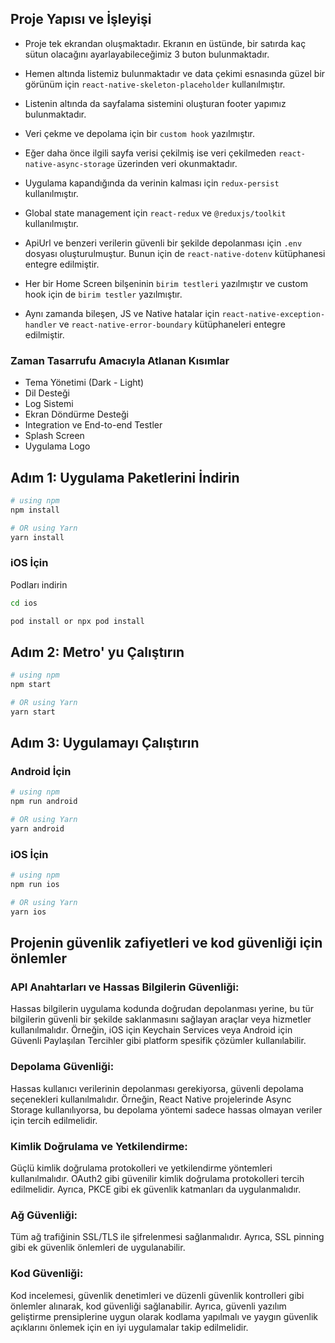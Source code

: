 ## Proje Yapısı ve İşleyişi

- Proje tek ekrandan oluşmaktadır. Ekranın en üstünde, bir satırda kaç sütun olacağını ayarlayabileceğimiz 3 buton bulunmaktadır.
- Hemen altında listemiz bulunmaktadır ve data çekimi esnasında güzel bir görünüm için `react-native-skeleton-placeholder` kullanılmıştır.
- Listenin altında da sayfalama sistemini oluşturan footer yapımız bulunmaktadır.

- Veri çekme ve depolama için bir `custom hook` yazılmıştır.
- Eğer daha önce ilgili sayfa verisi çekilmiş ise veri çekilmeden `react-native-async-storage` üzerinden veri okunmaktadır.
- Uygulama kapandığında da verinin kalması için `redux-persist` kullanılmıştır.
- Global state management için `react-redux` ve `@reduxjs/toolkit` kullanılmıştır.
- ApiUrl ve benzeri verilerin güvenli bir şekilde depolanması için `.env` dosyası oluşturulmuştur. Bunun için de `react-native-dotenv` kütüphanesi entegre edilmiştir.

- Her bir Home Screen bilşeninin `birim testleri` yazılmıştır ve custom hook için de `birim testler` yazılmıştır.
- Aynı zamanda bileşen, JS ve Native hatalar için `react-native-exception-handler` ve `react-native-error-boundary` kütüphaneleri entegre edilmiştir.

### Zaman Tasarrufu Amacıyla Atlanan Kısımlar

- Tema Yönetimi (Dark - Light)
- Dil Desteği
- Log Sistemi
- Ekran Döndürme Desteği
- Integration ve End-to-end Testler
- Splash Screen
- Uygulama Logo


## Adım 1: Uygulama Paketlerini İndirin

```bash
# using npm
npm install

# OR using Yarn
yarn install
```

### iOS İçin

Podları indirin

```bash
cd ios

pod install or npx pod install
```

## Adım 2: Metro' yu Çalıştırın

```bash
# using npm
npm start

# OR using Yarn
yarn start
```

## Adım 3: Uygulamayı Çalıştırın

### Android İçin

```bash
# using npm
npm run android

# OR using Yarn
yarn android
```

### iOS İçin

```bash
# using npm
npm run ios

# OR using Yarn
yarn ios
```

## Projenin güvenlik zafiyetleri ve kod güvenliği için önlemler

### API Anahtarları ve Hassas Bilgilerin Güvenliği:

Hassas bilgilerin uygulama kodunda doğrudan depolanması yerine, bu tür bilgilerin güvenli bir şekilde saklanmasını sağlayan araçlar veya hizmetler kullanılmalıdır. Örneğin, iOS için Keychain Services veya Android için Güvenli Paylaşılan Tercihler gibi platform spesifik çözümler kullanılabilir.

### Depolama Güvenliği:

Hassas kullanıcı verilerinin depolanması gerekiyorsa, güvenli depolama seçenekleri kullanılmalıdır. Örneğin, React Native projelerinde Async Storage kullanılıyorsa, bu depolama yöntemi sadece hassas olmayan veriler için tercih edilmelidir.

### Kimlik Doğrulama ve Yetkilendirme:

Güçlü kimlik doğrulama protokolleri ve yetkilendirme yöntemleri kullanılmalıdır. OAuth2 gibi güvenilir kimlik doğrulama protokolleri tercih edilmelidir. Ayrıca, PKCE gibi ek güvenlik katmanları da uygulanmalıdır.

### Ağ Güvenliği:

Tüm ağ trafiğinin SSL/TLS ile şifrelenmesi sağlanmalıdır. Ayrıca, SSL pinning gibi ek güvenlik önlemleri de uygulanabilir.

### Kod Güvenliği:

Kod incelemesi, güvenlik denetimleri ve düzenli güvenlik kontrolleri gibi önlemler alınarak, kod güvenliği sağlanabilir. Ayrıca, güvenli yazılım geliştirme prensiplerine uygun olarak kodlama yapılmalı ve yaygın güvenlik açıklarını önlemek için en iyi uygulamalar takip edilmelidir.
